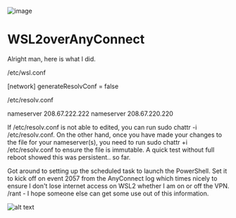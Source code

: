 ![image](https://user-images.githubusercontent.com/18665523/120369246-fe4f3a00-c2e0-11eb-9816-a46cbe89862f.png)

# WSL2overAnyConnect


Alright man, here is what I did.

/etc/wsl.conf

[network]
generateResolvConf = false

/etc/resolv.conf

nameserver 208.67.222.222
nameserver 208.67.220.220

If /etc/resolv.conf is not able to edited, you can run sudo chattr -i /etc/resolv.conf. On the other hand, once you have made your changes to the file for your nameserver(s), you need to run sudo chattr +i /etc/resolv.conf to ensure the file is immutable. A quick test without full reboot showed this was persistent.. so far.

Got around to setting up the scheduled task to launch the PowerShell. Set it to kick off on event 2057 from the AnyConnect log which times nicely to ensure I don't lose internet access on WSL2 whether I am on or off the VPN. /rant - I hope someone else can get some use out of this information.

![alt text](https://user-images.githubusercontent.com/18665523/120367990-83395400-c2df-11eb-9197-cf3a3524473e.png)

